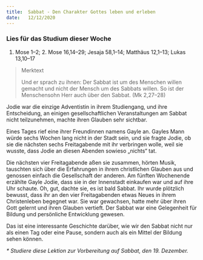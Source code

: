 ```yaml
---
title:  Sabbat - Den Charakter Gottes leben und erleben
date:   12/12/2020
---
```


### Lies für das Studium dieser Woche
1. Mose 1–2; 2. Mose 16,14–29; Jesaja 58,1–14; Matthäus 12,1–13; Lukas 13,10–17

> <p>Merktext</p>
> Und er sprach zu ihnen: Der Sabbat ist um des Menschen willen gemacht und nicht der Mensch um des Sabbats willen. So ist der Menschensohn Herr auch über den Sabbat. (Mk 2,27–28)

Jodie war die einzige Adventistin in ihrem Studiengang, und ihre Entscheidung, an einigen gesellschaftlichen Veranstaltungen am Sabbat nicht teilzunehmen, machte ihren Glauben sehr sichtbar.

Eines Tages rief eine ihrer Freundinnen namens Gayle an. Gayles Mann würde sechs Wochen lang nicht in der Stadt sein, und sie fragte Jodie, ob sie die nächsten sechs Freitagabende mit ihr verbringen wolle, weil sie wusste, dass Jodie an diesen Abenden sowieso „nichts“ tat.

Die nächsten vier Freitagabende aßen sie zusammen, hörten Musik, tauschten sich über die Erfahrungen in ihrem christlichen Glauben aus und genossen einfach die Gesellschaft der anderen. Am fünften Wochenende erzählte Gayle Jodie, dass sie in der Innenstadt einkaufen war und auf ihre Uhr schaute. Oh, gut, dachte sie, es ist bald Sabbat. Ihr wurde plötzlich bewusst, dass ihr an den vier Freitagabenden etwas Neues in ihrem Christenleben begegnet war. Sie war gewachsen, hatte mehr über ihren Gott gelernt und ihren Glauben vertieft. Der Sabbat war eine Gelegenheit für Bildung und persönliche Entwicklung gewesen.

Das ist eine interessante Geschichte darüber, wie wir den Sabbat nicht nur als einen Tag oder eine Pause, sondern auch als ein Mittel der Bildung sehen können.

_* Studiere diese Lektion zur Vorbereitung auf Sabbat, den 19. Dezember._